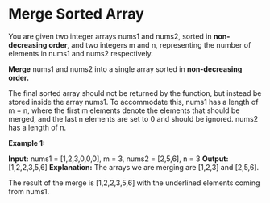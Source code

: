 # Merge Sorted Array
You are given two integer arrays nums1 and nums2, sorted in __non-decreasing order__, and two integers m and n, representing the number of elements in nums1 and nums2 respectively.

__Merge__ nums1 and nums2 into a single array sorted in __non-decreasing order.__

The final sorted array should not be returned by the function, but instead be stored inside the array nums1. To accommodate this, nums1 has a length of m + n, where the first m elements denote the elements that should be merged, and the last n elements are set to 0 and should be ignored. nums2 has a length of n.

 

__Example 1:__

__Input:__ nums1 = [1,2,3,0,0,0], m = 3, nums2 = [2,5,6], n = 3
__Output:__ [1,2,2,3,5,6]
__Explanation:__ The arrays we are merging are [1,2,3] and [2,5,6].

The result of the merge is [1,2,2,3,5,6] with the underlined elements coming from nums1.
